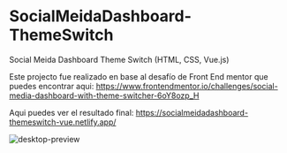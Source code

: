 # SocialMeidaDashboard-ThemeSwitch
Social Meida Dashboard Theme Switch (HTML, CSS, Vue.js)

Este projecto fue realizado en base al desafío de Front End mentor que puedes encontrar aqui:
https://www.frontendmentor.io/challenges/social-media-dashboard-with-theme-switcher-6oY8ozp_H

Aqui puedes ver el resultado final:
https://socialmeidadashboard-themeswitch-vue.netlify.app/


![desktop-preview](https://github.com/VickyAzola/SocialMeidaDashboard-ThemeSwitch/assets/116470398/f59ac02b-1af6-40f8-b2c2-35b1a818bfc0)
